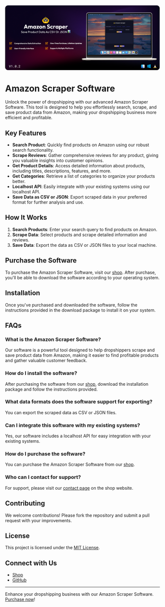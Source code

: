 ![Amazon Scraper Software](assets/Amazon-Scraper.png)

# Amazon Scraper Software

Unlock the power of dropshipping with our advanced Amazon Scraper Software. This tool is designed to help you effortlessly search, scrape, and save product data from Amazon, making your dropshipping business more efficient and profitable.

## Key Features

- **Search Product**: Quickly find products on Amazon using our robust search functionality.
- **Scrape Reviews**: Gather comprehensive reviews for any product, giving you valuable insights into customer opinions.
- **Get Product Details**: Access detailed information about products, including titles, descriptions, features, and more.
- **Get Categories**: Retrieve a list of categories to organize your products better.
- **Localhost API**: Easily integrate with your existing systems using our localhost API.
- **Save Data as CSV or JSON**: Export scraped data in your preferred format for further analysis and use.

## How It Works

1. **Search Products**: Enter your search query to find products on Amazon.
2. **Scrape Data**: Select products and scrape detailed information and reviews.
3. **Save Data**: Export the data as CSV or JSON files to your local machine.

## Purchase the Software

To purchase the Amazon Scraper Software, visit our [shop](https://shop.dakidarts.com/product/unlock-the-power-of-dropshipping-with-our-amazon-scraper-software/). After purchase, you'll be able to download the software according to your operating system.

## Installation

Once you've purchased and downloaded the software, follow the instructions provided in the download package to install it on your system.

## FAQs

### What is the Amazon Scraper Software?
Our software is a powerful tool designed to help dropshippers scrape and save product data from Amazon, making it easier to find profitable products and gather valuable customer feedback.

### How do I install the software?
After purchasing the software from our [shop](https://shop.dakidarts.com/product/unlock-the-power-of-dropshipping-with-our-amazon-scraper-software/), download the installation package and follow the instructions provided.

### What data formats does the software support for exporting?
You can export the scraped data as CSV or JSON files.

### Can I integrate this software with my existing systems?
Yes, our software includes a localhost API for easy integration with your existing systems.

### How do I purchase the software?
You can purchase the Amazon Scraper Software from our [shop](https://shop.dakidarts.com/product/unlock-the-power-of-dropshipping-with-our-amazon-scraper-software/).

### Who can I contact for support?
For support, please visit our [contact page](https://shop.dakidarts.com/contact) on the shop website.

## Contributing

We welcome contributions! Please fork the repository and submit a pull request with your improvements.

## License

This project is licensed under the [MIT License](https://github.com/dakidarts/amazon-scraper-software?tab=MIT-1-ov-file).

## Connect with Us

- [Shop](https://shop.dakidarts.com)
- [GitHub](https://github.com/dakidarts)

---

Enhance your dropshipping business with our Amazon Scraper Software. [Purchase now](https://shop.dakidarts.com/product/unlock-the-power-of-dropshipping-with-our-amazon-scraper-software/)!
